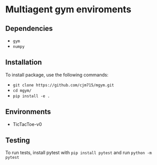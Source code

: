 # Multiagent gym enviroments

## Dependencies
* `gym`
* `numpy`

## Installation
To install package, use the following commands:
* `git clone https://github.com/cjm715/mgym.git`
* `cd mgym/`
* `pip install -e .`

## Environments
* TicTacToe-v0


## Testing
To run tests, install pytest with `pip install pytest` and run `python -m pytest`
